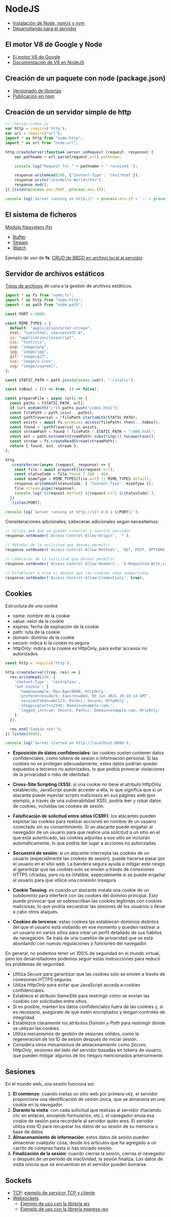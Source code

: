 # NodeJS

* [Instalación de Node, npm/x y nvm](../README.md#programas-necesarios)
* [Desarrollando para el servidor](https://developer.mozilla.org/en-US/docs/Learn_web_development/Extensions/Server-side)

## El motor V8 de Google y Node

* [El motor V8 de Google](https://v8.dev/)
* [Documentación de V8 en NodeJS](https://nodejs.org/docs/latest/api/v8.html)

## Creación de un paquete con node (package.json)

* [Versionado de librerías](https://developer.mozilla.org/en-US/docs/Learn_web_development/Extensions/Client-side_tools/Package_management)
* [Publicación en npm](https://www.npmjs.com/)

## Creación de un servidor simple de http

```js
// /server/index.js
var http = require('http');
var url = require("url");
import * as http from "node:http";
import * as url from "node:url";

http.createServer(function server_onRequest (request, response) {
    var pathname = url.parse(request.url).pathname;

    console.log("Request for " + pathname + " received.");

    response.writeHead(200, {'Content-Type': 'text/html'});
    response.write("<h1>Hello World</h1>");
    response.end();
}).listen(process.env.PORT, process.env.IP);

console.log('Server running at http://' + process.env.IP + ':' + process.env.PORT + '/');
```

## El sistema de ficheros

[Módulo filesystem (fs)](https://nodejs.org/api/fs.html)

* [Buffer](https://nodejs.org/api/buffer.html)
* [Stream](https://nodejs.org/api/stream.html)
* [Watch](https://nodejs.org/api/fs.html#fswatchfilename-options-listener)

Ejemplo de uso de **fs**: [CRUD de BBDD en archivo local al servidor](https://www.freecodecamp.org/espanol/news/como-crear-una-aplicacion-crud-de-linea-de-comandos-con-node-js/)

## Servidor de archivos estáticos

[Tipos de archivos](https://developer.mozilla.org/en-US/docs/Web/HTTP/MIME_types) de cara a la gestión de archivos estáticos.

```js
import * as fs from "node:fs";
import * as http from "node:http";
import * as path from "node:path";

const PORT = 8000;

const MIME_TYPES = {
  default: "application/octet-stream",
  html: "text/html; charset=UTF-8",
  js: "application/javascript",
  css: "text/css",
  png: "image/png",
  jpg: "image/jpg",
  gif: "image/gif",
  ico: "image/x-icon",
  svg: "image/svg+xml",
};

const STATIC_PATH = path.join(process.cwd(), "./static");

const toBool = [() => true, () => false];

const prepareFile = async (url) => {
  const paths = [STATIC_PATH, url];
  if (url.endsWith("/")) paths.push("index.html");
  const filePath = path.join(...paths);
  const pathTraversal = !filePath.startsWith(STATIC_PATH);
  const exists = await fs.promises.access(filePath).then(...toBool);
  const found = !pathTraversal && exists;
  const streamPath = found ? filePath : STATIC_PATH + "/404.html";
  const ext = path.extname(streamPath).substring(1).toLowerCase();
  const stream = fs.createReadStream(streamPath);
  return { found, ext, stream };
};

http
  .createServer(async (request, response) => {
    const file = await prepareFile(request.url);
    const statusCode = file.found ? 200 : 404;
    const mimeType = MIME_TYPES[file.ext] || MIME_TYPES.default;
    response.writeHead(statusCode, { "Content-Type": mimeType });
    file.stream.pipe(response);
    console.log(`${request.method} ${request.url} ${statusCode}`);
  })
  .listen(PORT);

console.log(`Server running at http://127.0.0.1:${PORT}/`);
```

Consideraciones adicionales, cabeceras adicionales según necesitemos:

```js
// Sitios web que se pueden conectar a nuestro servidor
response.setHeader('Access-Control-Allow-Origin', '*');

// Métodos de la solicitud que deseas permitir
response.setHeader('Access-Control-Allow-Methods', 'GET, POST, OPTIONS, PUT, PATCH, DELETE');

// Cabeceras de la solicitud que deseas permitir
response.setHeader('Access-Control-Allow-Headers', 'X-Requested-With,content-type');

// Establecer a true si deseas que las cookies sean compartidas
response.setHeader('Access-Control-Allow-Credentials', true);
```

## Cookies

Estructura de una cookie

* name: nombre de la cookie
* value: valor de la cookie
* expires: fecha de expiración de la cookie
* path: ruta de la cookie
* domain: dominio de la cookie
* secure: indica si la cookie es segura
* httpOnly: indica si la cookie es HttpOnly, para evitar accesos no autorizados

```js
const http = require('http');

http.createServer((req, res) => {
  res.writeHead(200, {
    'Content-Type': 'text/plain',
    'Set-Cookie': [
      'name=example; Max-Age=9000; HttpOnly',
      'preferences=dark; Expires=Wed, 09 Jun 2021 10:18:14 GMT',
      'sessionToken=abc123; Path=/; Secure; HttpOnly',
      'shoppingCart=12345; Domain=example.com;',
      'logged_in=true; Secure; Path=/; Domain=example.com; HttpOnly'
    ]
  });

  res.end('Cookie set!');
}).listen(8080);

console.log('Server started on http://localhost:8080');
```

* **Exposición de datos confidenciales**: las cookies suelen contener datos confidenciales, como tokens de sesión o información personal. Si las cookies no se protegen adecuadamente, estos datos podrían quedar expuestos a terceros no autorizados, lo que podría provocar violaciones de la privacidad o robo de identidad.

* **Cross-Site Scripting (XSS)**: si una cookie no tiene el atributo HttpOnly establecido, JavaScript puede acceder a ella, lo que significa que si un atacante puede inyectar scripts maliciosos en sus páginas web (por ejemplo, a través de una vulnerabilidad XSS), podría leer y robar datos de cookies, incluidas las cookies de sesión.

* **Falsificación de solicitud entre sitios (CSRF)**: los atacantes pueden explotar las cookies para realizar acciones en nombre de un usuario conectado sin su consentimiento. Si un atacante puede engañar al navegador de un usuario para que realice una solicitud a un sitio en el que está autenticado, las cookies adjuntas a ese sitio se incluirán automáticamente, lo que podría dar lugar a acciones no autorizadas.

* **Secuestro de sesión**: si un atacante intercepta las cookies de un usuario (especialmente las cookies de sesión), puede hacerse pasar por el usuario en el sitio web. La bandera segura ayuda a mitigar este riesgo al garantizar que las cookies solo se envíen a través de conexiones HTTPS cifradas, pero no es infalible, especialmente si se puede engañar al usuario para que utilice una conexión insegura.

* **Cookie Tossing**: es cuando un atacante instala una cookie de un subdominio para interferir con las cookies del dominio principal. Esto puede provocar que se sobrescriban las cookies legítimas con cookies maliciosas, lo que podría secuestrar las sesiones de los usuarios o llevar a cabo otros ataques.

* **Cookies de terceros**: estas cookies las establecen dominios distintos del que el usuario está visitando en ese momento y pueden rastrear a un usuario en varios sitios para crear un perfil detallado de sus hábitos de navegación. Se trata de una cuestión de privacidad que se está abordando con nuevas regulaciones y funciones del navegador.

En general, no podemos tener un 100% de seguridad en el mundo virtual, pero los desarrolladores podemos seguir estas instrucciones para reducir los problemas de seguridad:

* Utiliza _Secure_ para garantizar que las cookies sólo se envíen a través de conexiones HTTPS seguras.
* Utiliza _HttpOnly_ para evitar que JavaScript acceda a cookies confidenciales.
* Establece el atributo _SameSite_ para restringir cómo se envían las cookies con solicitudes entre sitios.
* Si es posible, manten los datos confidenciales fuera de las cookies y, si es necesario, asegúrate de que estén encriptados y tengan controles de integridad.
* Establezce claramente los atributos _Domain_ y _Path_ para restringir dónde se utilizan las cookies.
* Utiliza mecanismos de gestión de sesiones sólidos, como la regeneración de los ID de sesión después de iniciar sesión.
* Considera otros mecanismos de almacenamiento como _Secure_, _HttpOnly_, sesiones del lado del servidor basadas en tokens de usuario, que pueden mitigar algunos de los riesgos mencionados anteriormente.

## Sesiones

En el mundo web, una sesión funciona así:

1. **El comienzo**: cuando visitas un sitio web por primera vez, el servidor proporciona una identificación de sesión única, que se almacena en una cookie en tu navegador.
2. **Durante la visita**: con cada solicitud que realizas al servidor (haciendo clic en enlaces, enviando formularios, etc.), el navegador envía esa cookie de sesión para recordarle al servidor quién eres. El servidor utiliza este ID para recuperar los datos de su sesión de su memoria o base de datos.
3. **Almacenamiento de información**: estos datos de sesión pueden almacenar cualquier cosa, desde los artículos que ha agregado a un carrito de compras hasta si has iniciado sesión.
4. **Finalización de la sesión**: cuando cierras la sesión, cierras el navegador o después de un período de inactividad, la sesión finaliza. Los datos de visita únicos que se encuentran en el servidor pueden borrarse.

## Sockets

* [TCP](https://nodejs.org/api/net.html): [ejemplo de servicor TCP y cliente](https://gist.github.com/tedmiston/5935757)
* [Websockets](https://developer.mozilla.org/en-US/docs/Web/API/WebSockets_API)
  * [Ejemplo de uso con la librería ws](https://dev.to/hamzakhan/built-in-websockets-in-nodejs-2024-a-comprehensive-guide-2236)
  * [Ejemplo de uso con la librería express-ws](https://www.scaler.com/topics/expressjs-tutorial/express-websocket/)
